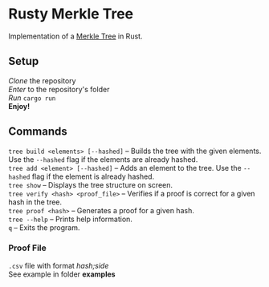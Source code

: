 # Rusty Merkle Tree
Implementation of a [Merkle Tree](https://www.bitpanda.com/academy/en/lessons/everything-you-need-to-know-about-merkle-trees/) in Rust.

## Setup
*Clone* the repository  
*Enter* to the repository's folder  
*Run* ```cargo run```  
**Enjoy!**

## Commands
```tree build <elements> [--hashed]``` – Builds the tree with the given elements. Use the ```--hashed``` flag if the elements are already hashed.  
```tree add <element> [--hashed]``` – Adds an element to the tree. Use the ```--hashed``` flag if the element is already hashed.  
```tree show``` – Displays the tree structure on screen.  
```tree verify <hash> <proof_file>``` – Verifies if a proof is correct for a given hash in the tree.  
```tree proof <hash>``` – Generates a proof for a given hash.  
```tree --help``` – Prints help information.  
```q``` – Exits the program.

### Proof File
```.csv``` file with format *hash;side*  
See example in folder **examples**
